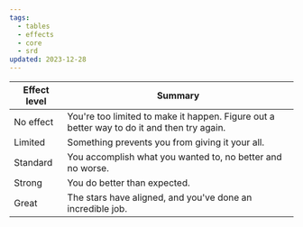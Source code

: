 ```yaml
---
tags:
  - tables
  - effects
  - core
  - srd
updated: 2023-12-28
---
```

| Effect level | Summary                                                                                    |
| ------------ | ------------------------------------------------------------------------------------------ |
| No effect    | You're too limited to make it happen. Figure out a better way to do it and then try again. |
| Limited      | Something prevents you from giving it your all.                                            |
| Standard     | You accomplish what you wanted to, no better and no worse.                                 |
| Strong       | You do better than expected.                                                               |
| Great        | The stars have aligned, and you've done an incredible job.                                 |